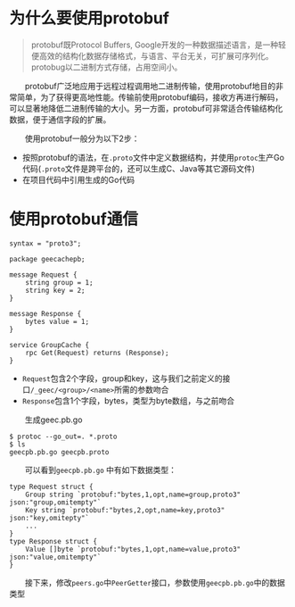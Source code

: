 
# 为什么要使用protobuf

> protobuf既Protocol Buffers, Google开发的一种数据描述语言，是一种轻便高效的结构化数据存储格式，与语言、平台无关，可扩展可序列化。protobug以二进制方式存储，占用空间小。

&emsp;&emsp;protobuf广泛地应用于远程过程调用地二进制传输，使用protobuf地目的非常简单，为了获得更高地性能。传输前使用protobuf编码，接收方再进行解码，可以显著地降低二进制传输的大小。另一方面，protobuf可非常适合传输结构化数据，便于通信字段的扩展。

&emsp;&emsp;使用protobuf一般分为以下2步：

- 按照protobuf的语法，在`.proto`文件中定义数据结构，并使用`protoc`生产Go代码(`.proto`文件是跨平台的，还可以生成C、Java等其它源码文件)
- 在项目代码中引用生成的Go代码

# 使用protobuf通信

    syntax = "proto3";

    package geecachepb;

    message Request {
        string group = 1;
        string key = 2;
    }

    message Response {
        bytes value = 1;
    }

    service GroupCache {
        rpc Get(Request) returns (Response);
    }

- `Request`包含2个字段，group和key，这与我们之前定义的接口`/_geec/<group>/<name>`所需的参数吻合
- `Response`包含1个字段，bytes，类型为byte数组，与之前吻合

&emsp;&emsp;生成geec.pb.go

    $ protoc --go_out=. *.proto
    $ ls
    geecpb.pb.go geecpb.proto

&emsp;&emsp;可以看到`geecpb.pb.go` 中有如下数据类型：

    type Request struct {
        Group string `protobuf:"bytes,1,opt,name=group,proto3" json:"group,omitempty"`
        Key string `protobuf:"bytes,2,opt,name=key,proto3" json:"key,omitepty"`
        ...
    }
    type Response struct {
        Value []byte `protobuf:"bytes,1,opt,name=value,proto3" json:"value,omitempty"`
    }

&emsp;&emsp;接下来，修改`peers.go`中`PeerGetter`接口，参数使用`geecpb.pb.go`中的数据类型

